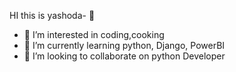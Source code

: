HI this is yashoda- 👋 
- 👀 I’m interested in coding,cooking
- 🌱 I’m currently learning python, Django, PowerBI
- 💞️ I’m looking to collaborate on python Developer 


<!---
yashubtech/yashubtech is a ✨ special ✨ repository because its `README.md` (this file) appears on your GitHub profile.
You can click the Preview link to take a look at your changes.
--->
